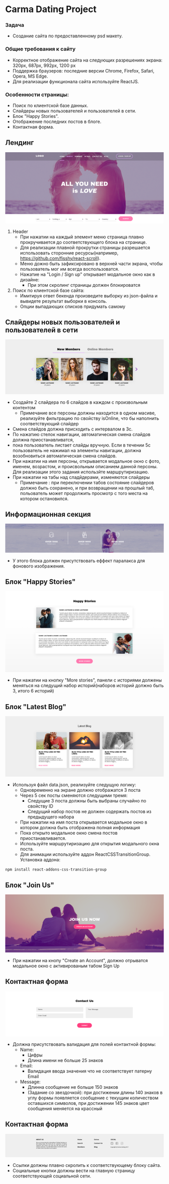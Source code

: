 # Carma Dating Project

### Задача

* Создание сайта по предоставленному psd макету.

### Общие требования к сайту

* Корректное отображение сайта на следующих разрешениях экрана: 320px, 687px, 992px, 1200 px 
* Поддержка браузеров: последние версии Chrome, Firefox, Safarі, Opera, MS Edge. 
* Для реализации функционала сайта используйте ReactJS.

### Особенности страницы:

* Поиск по клиентской базе данных.
* Слайдеры новых пользователей и пользователей в сети.
* Блок "Happy Stories".
* Отображение последних постов в блоге.
* Контактная форма. 

## Лендинг 

![](../CarmaDating/images/Landing.png)

1. Header
    * При нажатии на каждый элемент меню страница плавно прокручивается до соответствующего блока на странице. 
    * Для реализации плавной прокрутки страницы разрешается использовать сторонние ресурсы(например, https://github.com/fisshy/react-scroll).
    * Меню дожно быть зафиксировано в верхней части экрана, чтобы пользователь мог им всегда воспользоватся.
    * Нажатие на "Login / Sign up" открывает модальное окно как в дизайне:
        * При этом скролинг страницы должен блокироватся
2. Поиск по клиентской базе сайта:
    * Имитируя ответ бекенда произведите выборку из json-файла и вывидете результат выборки в консоль.
    * Опции выпадающих списков придумать самому

## Слайдеры новых пользователей и пользователей в сети

![](../CarmaDating/images/MembersSection.png)

* Создайте 2 слайдера по 6 слайдов в каждом c произвольным контентом
    * Примечание все персоны должны находится в одном масиве, реализуйте фильтрацию по свойству isOnline, что бы наполнить соответствующий слайдер
* Смена слайдов должна присходить с интервалом в 3с. 
* По нажатию стелок навигации, автоматическая смена слайдов должна приостанавливатся, 
* пока пользователь листает слайды вручную. Если в течении 5с пользователь не нажимал на элементы навигации, должна возобновиться автоматическая смена слайдов. 
* При нажатии на имя персоны, открывается модальное окно с фото, именем, возрастом, и происвольным описанием данной персоны. Для реализации этого задания использйте маршрутиризацию.
* При нажатии на табы над сладйдерами, изменяются слайдеры
    * Примечание : при переключении табов состояние слайдеров должно быть сохранено, и при возвращении на прошлый таб, польователь может продолжить просмотр с того места на котором остановился.
 
 ## Информационная секция

 ![](../CarmaDating/images/Info.png)

 * У этого блока должен присутствовать еффект паралакса для фонового изображения.

 ## Блок "Happy Stories"
 
 ![](../CarmaDating/images/HappyStories.png)

 * При нажатии на кнопку "More stories", панели с историями должены меняться на следущий набор историй(наборов историй должно быть 3, итого 6 историй)

 ## Блок "Latest Blog"

![](../CarmaDating/images/LatestBlog.png)

* Используя файл data.json, реализуйте следущую логику:
    * Одновременно на экране должно отображатся 3 поста
    * Через 5 сек посты сменяются следущими тремя:
        * Следущие 3 поста должны быть выбраны случайно по свойству ID
        * Следущий набор постов не должен содержать постов из предыдущего набора
    * При нажатии на имя поста открывается модальное окно в котором должна быть отображена полная информация
    * Пока открыто модальное окно смена постов приостанавливается.
    * Используйте маршрутиризацию для открытия модального окна поста.
    * Для анимации используйте аддон ReactCSSTransitionGroup. Установка аддона:

```
npm install react-addons-css-transition-group
```



## Блок "Join Us"

![](../CarmaDating/images/JoinUs.png)

* При нажатии на кнопу "Create an Account", должно отрыватся модальное окно с активированым табом Sign Up



## Контактная форма

![](../CarmaDating/images/ContactUs.png)

* Должна присутствовать валидация для полей контактной формы:
    * Name:
        * Цифры
        * Длина имени не больше 25 знаков
    * Email:
        * Валидация ввода значения что не соответствует патерну Email
    * Message: 
        * Длинна сообщение не больше 150 знаков
        * (Задание со звездочкой): при достижении длины 140 знаков в углу формы появляется сообщение с текущим количеством оставшихся символов, при достижении 145 знаков цвет сообщения меняется на крассный

## Контактная форма

![](../CarmaDating/images/Footer.png)

* Ссылки должны плавно скролить к соответствующему блоку сайта.
* Социальные кнопки должны вести на главную страницу соответствующей социальной сети.
